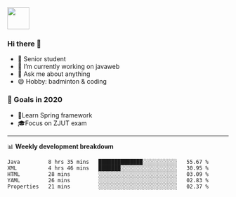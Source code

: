 <img src="https://github.com/egoist/egoist/raw/master/balloon.gif" width="50">

### Hi there 🐏

- 🌱 Senior student
- 🔭 I’m currently working on javaweb
- 💬 Ask me about anything
- 😄 Hobby: badminton & coding

### 🚀 Goals in 2020
+ 🍃Learn Spring framework
+ 🎓Focus on ZJUT exam
-------

📊 **Weekly development breakdown**
<!--START_SECTION:waka-->
```text
Java         8 hrs 35 mins   ██████████████░░░░░░░░░░░   55.67 % 
XML          4 hrs 46 mins   ███████░░░░░░░░░░░░░░░░░░   30.95 % 
HTML         28 mins         ░░░░░░░░░░░░░░░░░░░░░░░░░   03.09 % 
YAML         26 mins         ░░░░░░░░░░░░░░░░░░░░░░░░░   02.83 % 
Properties   21 mins         ░░░░░░░░░░░░░░░░░░░░░░░░░   02.37 %
```
<!--END_SECTION:waka-->
